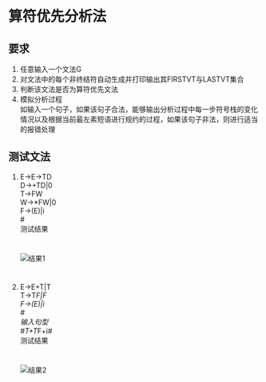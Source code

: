 # 算符优先分析法  
## 要求  
1.	任意输入一个文法G
2.	对文法中的每个非终结符自动生成并打印输出其FIRSTVT与LASTVT集合
3.	判断该文法是否为算符优先文法
4.	模拟分析过程  
	如输入一个句子，如果该句子合法，能够输出分析过程中每一步符号栈的变化情况以及根据当前最左素短语进行规约的过程，如果该句子非法，则进行适当的报错处理  

## 测试文法
1.	E->E->TD  
	D->+TD|0  
	T->FW  
	W->*FW|0  
	F->(E)|i  
	\#  
	测试结果 
	#   
	![结果1](https://i.loli.net/2019/05/21/5ce2d48bc8fc864354.jpg)   
	#  
2.	E->E+T|T  
	T->T*F|F  
	F->(E)|i  
	\#  
	输入句型  
	#T+T*F+i#  
	测试结果
	#      
	![结果2](https://i.loli.net/2019/05/21/5ce2d6507ed4175671.jpg)  
